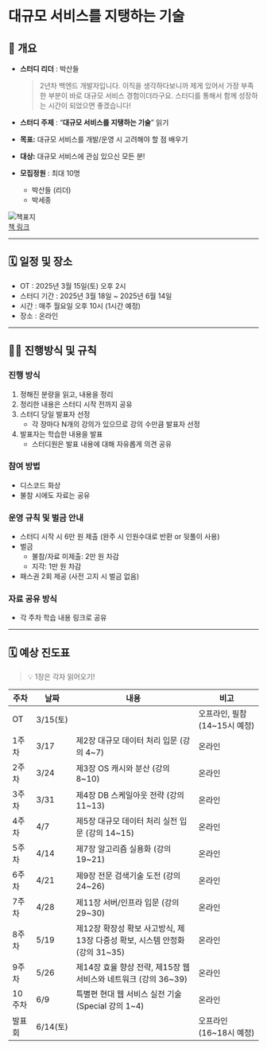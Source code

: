 # 대규모 서비스를 지탱하는 기술

## 🎯 개요

- **스터디 리더** : 박산들  
  > 2년차 백엔드 개발자입니다. 이직을 생각하다보니까 제게 있어서 가장 부족한 부분이 바로 대규모 서비스 경험이더라구요. 스터디를 통해서 함께 성장하는 시간이 되었으면 좋겠습니다!

- **스터디 주제** : “**대규모 서비스를 지탱하는 기술**” 읽기  
- **목표:** 대규모 서비스를 개발/운영 시 고려해야 할 점 배우기  
- **대상:** 대규모 서비스에 관심 있으신 모든 분!  
- **모집정원** : 최대 10명
  - 박산들 (리더)
  - 박세종

![책표지](https://image.yes24.com/momo/TopCate105/MidCate02/10410388.jpg)  
[책 링크](https://www.yes24.com/Product/Goods/4667932)

---

## 🗓️ 일정 및 장소

- OT : 2025년 3월 15일(토) 오후 2시
- 스터디 기간 : 2025년 3월 18일 ~ 2025년 6월 14일
- 시간 : 매주 월요일 오후 10시 (1시간 예정)
- 장소 : 온라인

---

## 👩‍🏫 진행방식 및 규칙

### 진행 방식

1. 정해진 분량을 읽고, 내용을 정리
2. 정리한 내용은 스터디 시작 전까지 공유
3. 스터디 당일 발표자 선정
   - 각 장마다 N개의 강의가 있으므로 강의 수만큼 발표자 선정
4. 발표자는 학습한 내용을 발표
   - 스터디원은 발표 내용에 대해 자유롭게 의견 공유

### 참여 방법

- 디스코드 화상
- 불참 시에도 자료는 공유

### 운영 규칙 및 벌금 안내

- 스터디 시작 시 6만 원 제출 (완주 시 인원수대로 반환 or 뒷풀이 사용)
- 벌금
  - 불참/자료 미제출: 2만 원 차감
  - 지각: 1만 원 차감
- 패스권 2회 제공 (사전 고지 시 벌금 없음)

### 자료 공유 방식

- 각 주차 학습 내용 링크로 공유

---

## 🗓️ 예상 진도표

> 💡 1장은 각자 읽어오기!

| 주차 | 날짜 | 내용 | 비고 |
|------|--------|-----------------------------|------|
| OT | 3/15(토) |  | 오프라인, 필참 (14~15시 예정) |
| 1주차 | 3/17 | 제2장 대규모 데이터 처리 입문 (강의 4~7) | 온라인 |
| 2주차 | 3/24 | 제3장 OS 캐시와 분산 (강의 8~10) | 온라인 |
| 3주차 | 3/31 | 제4장 DB 스케일아웃 전략 (강의 11~13) | 온라인 |
| 4주차 | 4/7 | 제5장 대규모 데이터 처리 실전 입문 (강의 14~15) | 온라인 |
| 5주차 | 4/14 | 제7장 알고리즘 실용화 (강의 19~21) | 온라인 |
| 6주차 | 4/21 | 제9장 전문 검색기술 도전 (강의 24~26) | 온라인 |
| 7주차 | 4/28 | 제11장 서버/인프라 입문 (강의 29~30) | 온라인 |
| 8주차 | 5/19 | 제12장 확장성 확보 사고방식, 제13장 다중성 확보, 시스템 안정화 (강의 31~35) | 온라인 |
| 9주차 | 5/26 | 제14장 효율 향상 전략, 제15장 웹 서비스와 네트워크 (강의 36~39) | 온라인 |
| 10주차 | 6/9 | 특별편 현대 웹 서비스 실전 기술 (Special 강의 1~4) | 온라인 |
| 발표회 | 6/14(토) |  | 오프라인 (16~18시 예정) |
